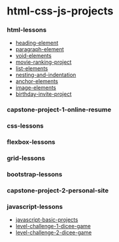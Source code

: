 # html-css-js-projects

### html-lessons
- [heading-element](https://github.com/devliwa/heading-element)
- [paragraph-element](https://github.com/devliwa/paragraph-element)
- [void-elements](https://github.com/devliwa/void-elements)
- [movie-ranking-project](https://github.com/devliwa/movie-ranking-project)
- [list-elements](https://github.com/devliwa/list-elements)
- [nesting-and-indentation](https://github.com/devliwa/nesting-and-indentation)
- [anchor-elements](https://github.com/devliwa/anchor-elements)
- [image-elements](https://github.com/devliwa/image-elements)
- [birthday-invite-project](https://github.com/devliwa/birthday-invite-project) 

### capstone-project-1-online-resume

### css-lessons

### flexbox-lessons

### grid-lessons

### bootstrap-lessons 

### capstone-project-2-personal-site

### javascript-lessons 
- [javascript-basic-projects](https://github.com/devliwa/javascript-basic-projects)
- [level-challenge-1-dicee-game]()
- [level-challenge-2-dicee-game]()
  
